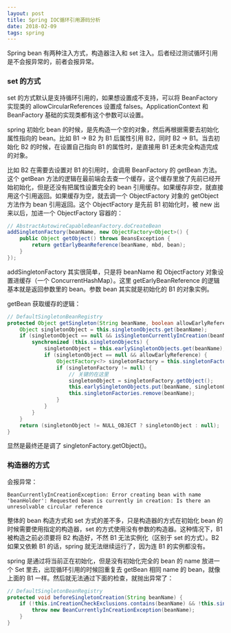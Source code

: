 ```yaml
---
layout: post
title: Spring IOC循环引用源码分析
date: 2018-02-09
tags: spring
---
```

Spring bean 有两种注入方式，构造器注入和 set 注入。后者经过测试循环引用是不会报异常的，前者会报异常。

### set 的方式

set 的方式默认是支持循环引用的，如果想设置成不支持，可以将 BeanFactory 实现类的 allowCircularReferences 设置成 falses。ApplicationContext 和 BeanFactory 基础的实现类都有这个参数可以设置。

spring 初始化 bean 的时候，是先构造一个空的对象，然后再根据需要去初始化属性指向的 bean。比如 B1 -> B2 为 B1 后属性引用 B2，同时 B2 -> B1。当去初始化 B2 的时候，在设置自己指向 B1 的属性时，是直接用 B1 还未完全构造完成的对象。

比如 B2 在需要去设置对 B1 的引用时，会调用 BeanFactory 的 getBean 方法。这个 getBean 方法的逻辑在最前端会去查一个缓存，这个缓存里放了先前已经开始初始化，但是还没有把属性设置完全的 bean 引用缓存。如果缓存非空，就直接用这个引用返回。如果缓存为空，就去调一个 ObjectFactory 对象的 getObject 方法作为 bean 引用返回。这个 ObjectFactory  是先前 B1 初始化时，被 new 出来以后，加进一个 ObjectFactory   容器的：

```java
// AbstractAutowireCapableBeanFactory.doCreateBean
addSingletonFactory(beanName, new ObjectFactory<Object>() {
    public Object getObject() throws BeansException {
        return getEarlyBeanReference(beanName, mbd, bean);
    }
});
```

<!-- more -->

addSingletonFactory 其实很简单，只是将 beanName 和 ObjectFactory 对象设置进缓存（一个 ConcurrentHashMap）。这里 getEarlyBeanReference 的逻辑基本就是返回参数里的 bean。参数 bean 其实就是初始化的 B1 的对象实例。

getBean 获取缓存的逻辑：

```java
// DefaultSingletonBeanRegistry
protected Object getSingleton(String beanName, boolean allowEarlyReference) {
    Object singletonObject = this.singletonObjects.get(beanName);
    if (singletonObject == null && isSingletonCurrentlyInCreation(beanName)) {
        synchronized (this.singletonObjects) {
            singletonObject = this.earlySingletonObjects.get(beanName);
            if (singletonObject == null && allowEarlyReference) {
                ObjectFactory<?> singletonFactory = this.singletonFactories.get(beanName);
                if (singletonFactory != null) {
                    // 关键的在这里
                    singletonObject = singletonFactory.getObject(); 
                    this.earlySingletonObjects.put(beanName, singletonObject);
                    this.singletonFactories.remove(beanName);
                }
            }
        }
    }
    return (singletonObject != NULL_OBJECT ? singletonObject : null);
}
```

显然是最终还是调了 singletonFactory.getObject()。

### 构造器的方式

会报异常：

```
BeanCurrentlyInCreationException: Error creating bean with name 'beanHolder': Requested bean is currently in creation: Is there an unresolvable circular reference
```

整体的 bean 构造方式和 set 方式的差不多，只是构造器的方式在初始化 bean 的时候需要使用指定的构造器，set 的方式使用没有参数的构造器。这种情况下，B1 被构造之前必须要将 B2 构造好，不然 B1 无法实例化（区别于 set 的方式）。B2 如果又依赖 B1 的话，spring 就无法继续运行了，因为连 B1 的实例都没有。

spring 是通过将当前正在初始化，但是没有初始化完全的 bean 的 name 放进一个 Set 里去，出现循环引用的时候回重复去 getBean 相同 name 的 bean，就像上面的 B1 一样。然后就无法通过下面的检查，就抛出异常了：

```java
// DefaultSingletonBeanRegistry
protected void beforeSingletonCreation(String beanName) {
    if (!this.inCreationCheckExclusions.contains(beanName) && !this.singletonsCurrentlyInCreation.add(beanName)) {
        throw new BeanCurrentlyInCreationException(beanName);
    }
}
```

